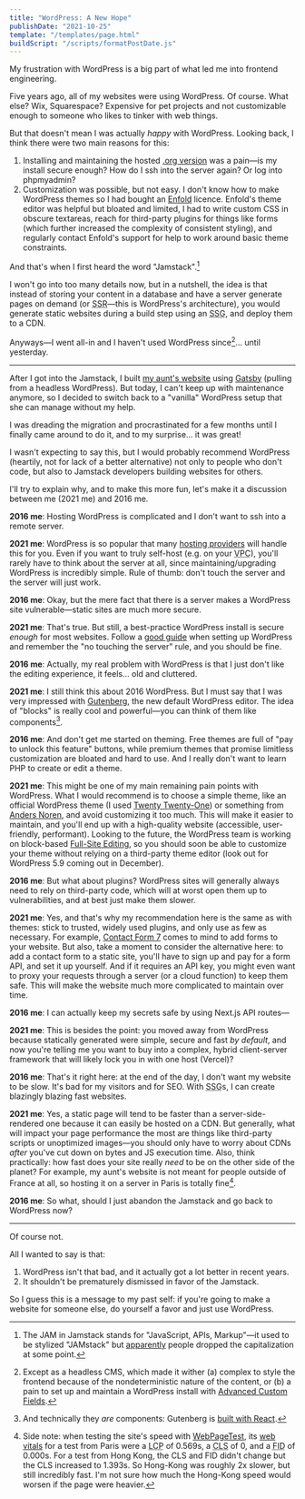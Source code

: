 ```yaml
---
title: "WordPress: A New Hope"
publishDate: "2021-10-25"
template: "/templates/page.html"
buildScript: "/scripts/formatPostDate.js"
---
```


My frustration with WordPress is a big part of what led me into frontend engineering.

Five years ago, all of my websites were using WordPress. Of course. What else? Wix, Squarespace? Expensive for pet projects and not customizable enough to someone who likes to tinker with web things.

But that doesn't mean I was actually _happy_ with WordPress. Looking back, I think there were two main reasons for this:

1. Installing and maintaining the hosted [.org version](https://wordpress.org/support/article/wordpress-vs-wordpress-com/) was a pain—is my install secure enough? How do I ssh into the server again? Or log into phpmyadmin?
2. Customization was possible, but not easy. I don't know how to make WordPress themes so I had bought an [Enfold](https://themeforest.net/item/enfold-responsive-multipurpose-theme/4519990) licence. Enfold's theme editor was helpful but bloated and limited, I had to write custom CSS in obscure textareas, reach for third-party plugins for things like forms (which further increased the complexity of consistent styling), and regularly contact Enfold's support for help to work around basic theme constraints.

And that's when I first heard the word "Jamstack".[^1]

I won't go into too many details now, but in a nutshell, the idea is that instead of storing your content in a database and have a server generate pages on demand (or <abbr title="Server-Side Rendering">SSR</abbr>—this is WordPress's architecture), you would generate static websites during a build step using an <abbr title="Static Site Generator">SSG</abbr>, and deploy them to a CDN.

Anyways—I went all-in and I haven't used WordPress since[^2]... until yesterday.

---

After I got into the Jamstack, I built [my aunt's website](https://montpellier.yoga/) using [Gatsby](https://www.gatsbyjs.com/) (pulling from a headless WordPress). But today, I can't keep up with maintenance anymore, so I decided to switch back to a "vanilla" WordPress setup that she can manage without my help.

I was dreading the migration and procrastinated for a few months until I finally came around to do it, and to my surprise... it was great!

I wasn't expecting to say this, but I would probably recommend WordPress (heartily, not for lack of a better alternative) not only to people who don't code, but also to Jamstack developers building websites for others.

I'll try to explain why, and to make this more fun, let's make it a discussion between me (2021 me) and 2016 me.

**2016 me**: Hosting WordPress is complicated and I don't want to ssh into a remote server.

**2021 me**: WordPress is so popular that many [hosting providers](https://wordpress.org/hosting/) will handle this for you. Even if you want to truly self-host (e.g. on your <abbr title="Virtual Private Cloud">VPC</abbr>), you'll rarely have to think about the server at all, since maintaining/upgrading WordPress is incredibly simple. Rule of thumb: don't touch the server and the server will just work.

**2016 me**: Okay, but the mere fact that there is a server makes a WordPress site vulnerable—static sites are much more secure.

**2021 me**: That's true. But still, a best-practice WordPress install is secure _enough_ for most websites. Follow a [good guide](https://wordpress.org/support/article/hardening-wordpress/) when setting up WordPress and remember the "no touching the server" rule, and you should be fine.

**2016 me**: Actually, my real problem with WordPress is that I just don't like the editing experience, it feels... old and cluttered.

**2021 me**: I still think this about 2016 WordPress. But I must say that I was very impressed with [Gutenberg](https://wordpress.org/gutenberg/), the new default WordPress editor. The idea of "blocks" is really cool and powerful—you can think of them like components[^4].

**2016 me**: And don't get me started on theming. Free themes are full of "pay to unlock this feature" buttons, while premium themes that promise limitless customization are bloated and hard to use. And I really don't want to learn PHP to create or edit a theme.

**2021 me**: This might be one of my main remaining pain points with WordPress. What I would recommend is to choose a simple theme, like an official WordPress theme (I used [Twenty Twenty-One](https://wordpress.com/theme/twentytwentyone)) or something from [Anders Noren](https://andersnoren.se/teman/), and avoid customizing it too much. This will make it easier to maintain, and you'll end up with a high-quality website (accessible, user-friendly, performant). Looking to the future, the WordPress team is working on block-based [Full-Site Editing](https://make.wordpress.org/design/handbook/focuses/full-site-editing/), so you should soon be able to customize your theme without relying on a third-party theme editor (look out for WordPress 5.9 coming out in December).

**2016 me**: But what about plugins? WordPress sites will generally always need to rely on third-party code, which will at worst open them up to vulnerabilities, and at best just make them slower.

**2021 me**: Yes, and that's why my recommendation here is the same as with themes: stick to trusted, widely used plugins, and only use as few as necessary. For example, [Contact Form 7](https://wordpress.org/plugins/contact-form-7/) comes to mind to add forms to your website. But also, take a moment to consider the alternative here: to add a contact form to a static site, you'll have to sign up and pay for a form API, and set it up yourself. And if it requires an API key, you might even want to proxy your requests through a server (or a cloud function) to keep them safe. This will make the website much more complicated to maintain over time.

**2016 me**: I can actually keep my secrets safe by using Next.js API routes—

**2021 me**: This is besides the point: you moved away from WordPress because statically generated were simple, secure and fast _by default_, and now you're telling me you want to buy into a complex, hybrid client-server framework that will likely lock you in with one host (Vercel)?

**2016 me**: That's it right here: at the end of the day, I don't want my website to be slow. It's bad for my visitors and for SEO. With <abbr title="Static Site Generator">SSG</abbr>s, I can create blazingly blazing fast websites.

**2021 me**: Yes, a static page will tend to be faster than a server-side-rendered one because it can easily be hosted on a CDN. But generally, what will impact your page performance the most are things like third-party scripts or unoptimized images—you should only have to worry about CDNs _after_ you've cut down on bytes and JS execution time. Also, think practically: how fast does your site really _need_ to be on the other side of the planet? For example, my aunt's website is not meant for people outside of France at all, so hosting it on a server in Paris is totally fine[^3].

**2016 me**: So what, should I just abandon the Jamstack and go back to WordPress now?

---

Of course not.

All I wanted to say is that:

1. WordPress isn't that bad, and it actually got a lot better in recent years.
2. It shouldn't be prematurely dismissed in favor of the Jamstack.

So I guess this is a message to my past self: if you're going to make a website for someone else, do yourself a favor and just use WordPress.

[^1]: The JAM in Jamstack stands for "JavaScript, APIs, Markup"—it used to be stylized "JAMstack" but [apparently](https://en.wikipedia.org/wiki/Jamstack) people dropped the capitalization at some point.
[^2]: Except as a headless CMS, which made it wither (a) complex to style the frontend because of the nondeterministic nature of the content, or (b) a pain to set up and maintain a WordPress install with [Advanced Custom Fields](https://www.advancedcustomfields.com/).
[^3]: Side note: when testing the site's speed with [WebPageTest](https://www.webpagetest.org/), its [web vitals](https://web.dev/vitals/) for a test from Paris were a <abbr title="Largest Contentful Paint">LCP</abbr> of 0.569s, a <abbr title="Cumulative Layout Shift">CLS</abbr> of 0, and a <abbr title="First Input Delay">FID</abbr> of 0.000s. For a test from Hong Kong, the CLS and FID didn't change but the CLS increased to 1.393s. So Hong-Kong was roughly 2x slower, but still incredibly fast. I'm not sure how much the Hong-Kong speed would worsen if the page were heavier.
[^4]: And technically they _are_ components: Gutenberg is [built with React](https://github.com/WordPress/gutenberg).
